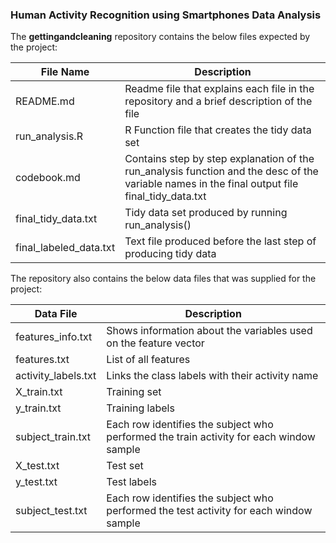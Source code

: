### Human Activity Recognition using Smartphones Data Analysis
The **gettingandcleaning** repository contains the below files expected by the project:

File Name|Description
---------|-----------
README.md|Readme file that explains each file in the repository and a brief description of the file
run_analysis.R|R Function file that creates the tidy data set
codebook.md|Contains step by step explanation of the run_analysis function and the desc of the variable names in the final output file final_tidy_data.txt
final_tidy_data.txt|Tidy data set produced by running run_analysis()
final_labeled_data.txt|Text file produced before the last step of producing tidy data

The repository also contains the below data files that was supplied for the project:

Data File|Description
---------|-----------
features_info.txt|Shows information about the variables used on the feature vector
features.txt|List of all features
activity_labels.txt|Links the class labels with their activity name
X_train.txt| Training set
y_train.txt| Training labels
subject_train.txt| Each row identifies the subject who performed the train activity for each window sample
X_test.txt| Test set
y_test.txt| Test labels
subject_test.txt| Each row identifies the subject who performed the test activity for each window sample
